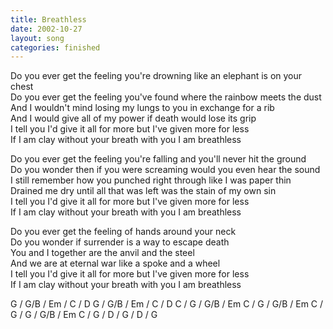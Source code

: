 ```yaml
---
title: Breathless
date: 2002-10-27
layout: song
categories: finished
---
```

Do you ever get the feeling you're drowning like an elephant is on your chest  
Do you ever get the feeling you've found where the rainbow meets the dust  
And I wouldn't mind losing my lungs to you in exchange for a rib  
And I would give all of my power if death would lose its grip  
I tell you I'd give it all for more but I've given more for less  
If I am clay without your breath with you I am breathless

Do you ever get the feeling you're falling and you'll never hit the ground  
Do you wonder then if you were screaming would you even hear the sound  
I still remember how you punched right through like I was paper thin  
Drained me dry until all that was left was the stain of my own sin  
I tell you I'd give it all for more but I've given more for less  
If I am clay without your breath with you I am breathless

Do you ever get the feeling of hands around your neck  
Do you wonder if surrender is a way to escape death  
You and I together are the anvil and the steel  
And we are at eternal war like a spoke and a wheel  
I tell you I'd give it all for more but I've given more for less  
If I am clay without your breath with you I am breathless

<div class="chords">
G / G/B / Em / C / D  
G / G/B / Em / C / D  
C / G / G/B / Em  
C / G / G/B / Em  
C / G / G / G/B / Em  
C / G / D / G / D / G</div>
